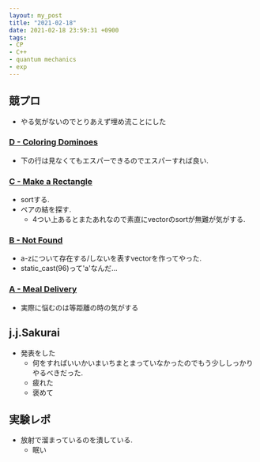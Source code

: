 ```yaml
---
layout: my_post
title: "2021-02-18"
date: 2021-02-18 23:59:31 +0900
tags:
- CP
- C++ 
- quantum mechanics
- exp
---
```

## 競プロ
- やる気がないのでとりあえず埋め流ことにした
### [D - Coloring Dominoes](https://atcoder.jp/contests/abc071/tasks/arc081_b)
- 下の行は見なくてもエスパーできるのでエスパーすれば良い.
### [C - Make a Rectangle](https://atcoder.jp/contests/abc071/tasks/arc081_a)
- sortする.
- ペアの結を探す.
  - 4つい上あるとまたあれなので素直にvectorのsortが無難が気がする.
### [B - Not Found](https://atcoder.jp/contests/abc071/tasks/abc071_b)
- a-zについて存在する/しないを表すvectorを作ってやった.
- static_cast<char>(96)って'a'なんだ...
### [A - Meal Delivery](https://atcoder.jp/contests/abc071/tasks/abc071_a)
- 実際に悩むのは等距離の時の気がする

## j.j.Sakurai
- 発表をした
  - 何をすればいいかいまいちまとまっていなかったのでもう少ししっかりやるべきだった.
  - 疲れた
  - 褒めて

## 実験レポ
- 放射で溜まっているのを潰している.
  - 眠い
